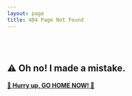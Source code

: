 ```yaml
---
layout: page
title: 404 Page Not Found
---
```


<br>
<br>

## ⚠️ Oh no! I made a mistake.

#### [🚧 Hurry up, GO HOME NOW! 🚧][home]

<br>
<br>

[home]: https://iamprogrammer.lk
